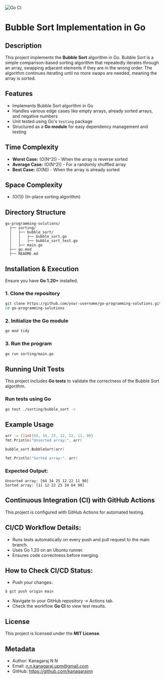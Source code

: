 ![Go CI](https://github.com/kanagarajnn/go-programming-solutions/actions/workflows/ci-go.yml/badge.svg)

# Bubble Sort Implementation in Go

## Description
This project implements the **Bubble Sort** algorithm in Go. Bubble Sort is a simple comparison-based sorting algorithm that repeatedly iterates through an array, swapping adjacent elements if they are in the wrong order. The algorithm continues iterating until no more swaps are needed, meaning the array is sorted.

## Features
- Implements Bubble Sort algorithm in Go
- Handles various edge cases like empty arrays, already sorted arrays, and negative numbers
- Unit tested using Go's `testing` package
- Structured as a **Go module** for easy dependency management and testing

## Time Complexity
- **Worst Case:** \(O(N^2)\) - When the array is reverse sorted
- **Average Case:** \(O(N^2)\) - For a randomly shuffled array
- **Best Case:** \(O(N)\) - When the array is already sorted

## Space Complexity
- \(O(1)\) (In-place sorting algorithm)

## Directory Structure
```
go-programming-solutions/
  ├── sorting/
  │   ├── bubble_sort/
  │   │   ├── bubble_sort.go
  │   │   ├── bubble_sort_test.go
  │   ├── main.go
  ├── go.mod
  ├── README.md
```

## Installation & Execution
Ensure you have **Go 1.20+** installed.

### **1. Clone the repository**
```bash
git clone https://github.com/your-username/go-programming-solutions.git
cd go-programming-solutions
```

### **2. Initialize the Go module**
```bash
go mod tidy
```

### **3. Run the program**
```bash
go run sorting/main.go
```

## Running Unit Tests
This project includes **Go tests** to validate the correctness of the Bubble Sort algorithm.

### **Run tests using Go**
```bash
go test ./sorting/bubble_sort -v
```

## Example Usage
```go
arr := []int{64, 34, 25, 12, 22, 11, 90}
fmt.Println("Unsorted array:", arr)

bubble_sort.BubbleSort(arr)

fmt.Println("Sorted array:", arr)
```
### **Expected Output:**
```
Unsorted array: [64 34 25 12 22 11 90]
Sorted array: [11 12 22 25 34 64 90]
```

## Continuous Integration (CI) with GitHub Actions
This project is configured with GitHub Actions for automated testing.

## CI/CD Workflow Details:
- Runs tests automatically on every push and pull request to the main branch.
- Uses Go 1.20 on an Ubuntu runner.
- Ensures code correctness before merging.

## How to Check CI/CD Status:
- Push your changes:
```sh
$ git push origin main
```
- Navigate to your GitHub repository → Actions tab.
- Check the workflow **Go CI** to view test results.

## License
This project is licensed under the **MIT License**.

## Metadata
- Author: Kanagaraj N N
- Email: n.n.kanagaraj.upm@gmail.com
- GitHub: https://github.com/kanagarajnn

